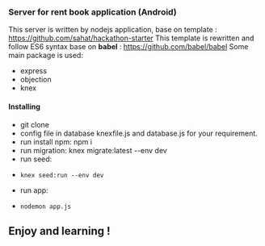 ### Server for rent book application (Android)

This server is written by nodejs application, base on template : https://github.com/sahat/hackathon-starter
This template is rewritten and follow ES6 syntax base on **babel** : https://github.com/babel/babel
Some main package is used:
  - express
  - objection
  - knex

#### Installing

  - git clone
  - config file in database knexfile.js and database.js for your requirement.
  - run install npm: npm i
  - run migration: knex migrate:latest --env dev
  - run seed:
  -     knex seed:run --env dev
  - run app:
  -     nodemon app.js

## Enjoy and learning !
